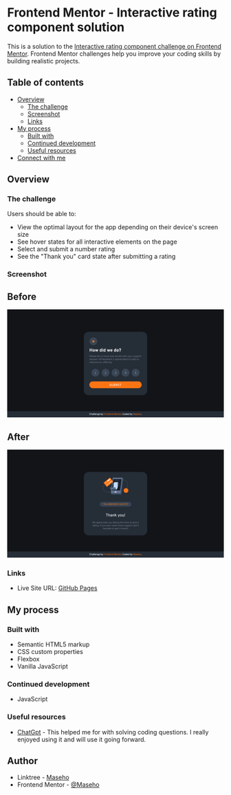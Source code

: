 # Frontend Mentor - Interactive rating component solution

This is a solution to the [Interactive rating component challenge on Frontend Mentor](https://www.frontendmentor.io/challenges/interactive-rating-component-koxpeBUmI). Frontend Mentor challenges help you improve your coding skills by building realistic projects. 

## Table of contents


- [Overview](#overview)
  - [The challenge](#the-challenge)
  - [Screenshot](#screenshot)
  - [Links](#links)
- [My process](#my-process)
  - [Built with](#built-with)
  - [Continued development](#continued-development)
  - [Useful resources](#useful-resources)
- [Connect with me](#connect-with-me)



## Overview

### The challenge

Users should be able to:

- View the optimal layout for the app depending on their device's screen size
- See hover states for all interactive elements on the page
- Select and submit a number rating
- See the "Thank you" card state after submitting a rating

### Screenshot
  ## Before
![](./images/Screenshot.png)

  ## After
  ![](./images/Screenshot2.png)


### Links
- Live Site URL: [GitHub Pages](https://maseho.github.io/interactive-rating-component-main/)

## My process

### Built with

- Semantic HTML5 markup
- CSS custom properties
- Flexbox
- Vanilla JavaScript


### Continued development

- JavaScript
### Useful resources

- [ChatGpt](https://chat.openai.com/?model=text-davinci-002-render-sha) - This helped me for with solving coding questions. I really enjoyed using it and will use it going forward.



## Author

- Linktree - [Maseho](https://linktr.ee/maseho_chipoya)
- Frontend Mentor - [@Maseho](https://www.frontendmentor.io/profile/Maseho)
